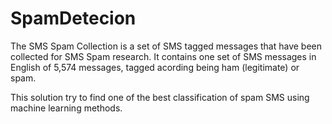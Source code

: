 # SpamDetecion
The SMS Spam Collection is a set of SMS tagged messages that have been collected for SMS Spam research. It contains one set of SMS messages in English of 5,574 messages, tagged acording being ham (legitimate) or spam.

This solution try to find one of the best classification of spam SMS using machine learning methods.
